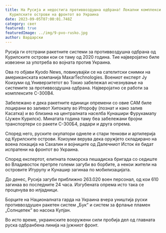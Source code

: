 ```yaml
---
title: На Русија и недостига противвоздушна одбрана! Локални комплекси од
  Курилските острови на фронтот во Украина
date: 2023-09-05T07:00:01.748Z
category: свет
featured: true
featuredImage: ../img/9-pvo-rusko.jpg
author: Вардарски
---
```

Русија ги отстрани ракетните системи за противвоздушна одбрана од Курилските острови кои се таму од 2020 година. Тие најверојатно биле извезени за употреба во војната против Украина.

Ова го објави Kyodo News, повикувајќи се на сателитски снимки на американската компанија MaxarTechnologies. Воениот експерт Ју Коизуми од Универзитетот во Токио забележал исчезнување на системите за противвоздушна одбрана. Најверојатно се работи за комплексите С-300В4.

Забележано е дека ракетните единици опремени со овие САМ биле лоцирани во заливот Хитокапу во Иторофу (познат и како залив Касатка) и во близина на централната населба Кунашири Фурукамапу (Јужен Курилск). Минатата година таму беа забележани бројни транспортери со ракети С-300Б4, радари и друга опрема.

Според него, руските окупатори однеле и стари тенкови и артилерија од Курилските острови. Коизуми верува дека оружјето складирано на воена локација на Сахалин и војниците од Далечниот Исток ќе бидат испратени на фронтот во Украина.

Според експертот, елитната поморска пешадиска бригада со седиште во Владивосток претрпе големи загуби во борбите, а некои жители на островите Итурупу и Кунашир загинаа по мобилизацијата.

До денес, Русија загуби приближно 263.020 воен персонал, од кои 610 загинаа во последните 24 часа. Изгубената опрема исто така се проценува во илјадници.

Борците на Националната гарда на Украина вчера уништија руски противвоздушен ракетен систем „Бук“ и систем за фрлање пламен „Солнцепек“ во насока Купјан.

Во исто време, украинските вооружени сили пробија дел од главната руска одбранбена линија на јужниот фронт.